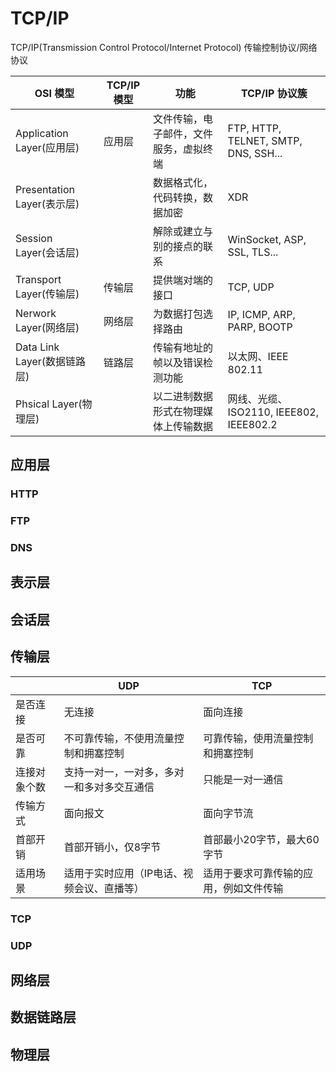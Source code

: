 # TCP/IP

TCP/IP(Transmission Control Protocol/Internet Protocol) 传输控制协议/网络协议

| OSI 模型                    | TCP/IP 模型 | 功能                                   | TCP/IP 协议簇                           |
| --------------------------- | ----------- | -------------------------------------- | --------------------------------------- |
| Application Layer(应用层)   | 应用层      | 文件传输，电子邮件，文件服务，虚拟终端 | FTP, HTTP, TELNET, SMTP, DNS, SSH...    |
| Presentation Layer(表示层)  |             | 数据格式化，代码转换，数据加密         | XDR                                     |
| Session Layer(会话层)       |             | 解除或建立与别的接点的联系             | WinSocket, ASP, SSL, TLS...             |
| Transport Layer(传输层)     | 传输层      | 提供端对端的接口                       | TCP, UDP                                |
| Nerwork Layer(网络层)       | 网络层      | 为数据打包选择路由                     | IP, ICMP, ARP, PARP, BOOTP              |
| Data Link Layer(数据链路层) | 链路层      | 传输有地址的帧以及错误检测功能         | 以太网、IEEE 802.11                     |
| Phsical Layer(物理层)       |             | 以二进制数据形式在物理媒体上传输数据   | 网线、光缆、ISO2110, IEEE802, IEEE802.2 |

## 应用层

### HTTP

### FTP

### DNS

## 表示层

## 会话层

## 传输层

|              | UDP                                        | TCP                                    |
| ------------ | ------------------------------------------ | -------------------------------------- |
| 是否连接     | 无连接                                     | 面向连接                               |
| 是否可靠     | 不可靠传输，不使用流量控制和拥塞控制       | 可靠传输，使用流量控制和拥塞控制       |
| 连接对象个数 | 支持一对一，一对多，多对一和多对多交互通信 | 只能是一对一通信                       |
| 传输方式     | 面向报文                                   | 面向字节流                             |
| 首部开销     | 首部开销小，仅8字节                        | 首部最小20字节，最大60字节             |
| 适用场景     | 适用于实时应用（IP电话、视频会议、直播等） | 适用于要求可靠传输的应用，例如文件传输 |

### TCP

### UDP

## 网络层

## 数据链路层

## 物理层
